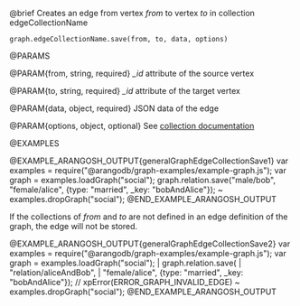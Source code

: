 

@brief Creates an edge from vertex *from* to vertex *to* in collection edgeCollectionName

`graph.edgeCollectionName.save(from, to, data, options)`

@PARAMS

@PARAM{from, string, required}
*_id* attribute of the source vertex

@PARAM{to, string, required}
*_id* attribute of the target vertex

@PARAM{data, object, required}
JSON data of the edge

@PARAM{options, object, optional}
See [collection documentation](../Edges/README.md)

@EXAMPLES

@EXAMPLE_ARANGOSH_OUTPUT{generalGraphEdgeCollectionSave1}
  var examples = require("@arangodb/graph-examples/example-graph.js");
  var graph = examples.loadGraph("social");
  graph.relation.save("male/bob", "female/alice", {type: "married", _key: "bobAndAlice"});
~ examples.dropGraph("social");
@END_EXAMPLE_ARANGOSH_OUTPUT

If the collections of *from* and *to* are not defined in an edge definition of the graph,
the edge will not be stored.

@EXAMPLE_ARANGOSH_OUTPUT{generalGraphEdgeCollectionSave2}
  var examples = require("@arangodb/graph-examples/example-graph.js");
  var graph = examples.loadGraph("social");
  | graph.relation.save(
  |  "relation/aliceAndBob",
  |   "female/alice",
     {type: "married", _key: "bobAndAlice"}); // xpError(ERROR_GRAPH_INVALID_EDGE)
~ examples.dropGraph("social");
@END_EXAMPLE_ARANGOSH_OUTPUT

